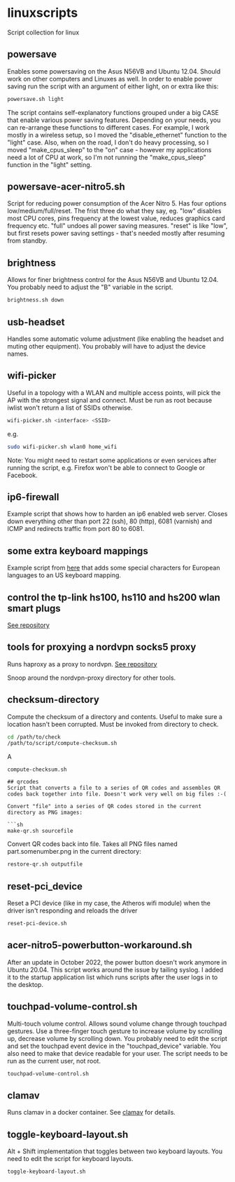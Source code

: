 linuxscripts
============

Script collection for linux


## powersave

Enables some powersaving on the Asus N56VB and Ubuntu 12.04. Should work on other computers and Linuxes as well. In order to enable power saving run the script with an argument of either light, on or extra like this:

```sh
powersave.sh light
```

The script contains self-explanatory functions grouped under a big CASE that enable various power saving features. Depending on your needs, you can re-arrange these functions to different cases. For example, I work mostly in a wireless setup, so I moved the "disable_ethernet" function to the "light" case. Also, when on the road, I don't do heavy processing, so I moved "make_cpus_sleep" to the "on" case - however my applications need a lot of CPU at work, so I'm not running the "make_cpus_sleep" function in the "light" setting. 

## powersave-acer-nitro5.sh

Script for reducing power consumption of the Acer Nitro 5. Has four options low/medium/full/reset. The frist three do what they say, eg. "low" disables most CPU cores, pins frequency at the lowest value, reduces graphics card frequency etc. "full" undoes all power saving measures. "reset" is like "low", but first resets power saving settings - that's needed mostly after resuming from standby.

## brightness

Allows for finer brightness control for the Asus N56VB and Ubuntu 12.04. You probably need to adjust the "B" variable in the script.

```sh
brightness.sh down
```

## usb-headset

Handles some automatic volume adjustment (like enabling the headset and muting other equipment). You probably will have to adjust the device names.

## wifi-picker

Useful in a topology with a WLAN and multiple access points, will pick the AP with the strongest signal and connect. Must be run as root because iwlist
won't return a list of SSIDs otherwise.

```sh
wifi-picker.sh <interface> <SSID>
```

e.g.

```sh
sudo wifi-picker.sh wlan0 home_wifi
```

Note: You might need to restart some applications or even services after running the script, e.g. Firefox won't be able to connect to Google or Facebook.

## ip6-firewall

Example script that shows how to harden an ip6 enabled web server. Closes down everything other than port 22 (ssh), 80 (http), 6081 (varnish) and ICMP and redirects traffic from port 80 to 6081.

## some extra keyboard mappings

Example script from [here](http://larsmichelsen.com/open-source/german-umlauts-on-us-keyboard-in-x-ubuntu-10-04/) that adds some special characters
for European languages to an US keyboard mapping. 

## control the tp-link hs100, hs110 and hs200 wlan smart plugs
[See repository](https://github.com/ggeorgovassilis/linuxscripts/tree/master/tp-link-hs100-smartplug)

## tools for proxying a nordvpn socks5 proxy

Runs haproxy as a proxy to nordvpn. [See repository](https://github.com/ggeorgovassilis/linuxscripts/blob/master/nordvpn-proxy/README.md)

Snoop around the nordvpn-proxy directory for other tools.

## checksum-directory
Compute the checksum of a directory and contents. Useful to make sure a location hasn't been corrupted. Must be invoked from directory to check.
```sh
cd /path/to/check
/path/to/script/compute-checksum.sh
```
A
```
compute-checksum.sh

## qrcodes
Script that converts a file to a series of QR codes and assembles QR codes back together into file. Doesn't work very well on big files :-(

Convert "file" into a series of QR codes stored in the current directory as PNG images:

```sh
make-qr.sh sourcefile
```

Convert QR codes back into file. Takes all PNG files named part.somenumber.png in the current directory:
```sh
restore-qr.sh outputfile
```

## reset-pci_device
Reset a PCI device (like in my case, the Atheros wifi module) when the driver isn't responding and reloads the driver
```sh
reset-pci-device.sh
```

## acer-nitro5-powerbutton-workaround.sh
After an update in October 2022, the power button doesn't work anymore in Ubuntu 20.04. This script works around the issue by tailing syslog.
I added it to the startup application list which runs scripts after the user logs in to the desktop.

## touchpad-volume-control.sh
Multi-touch volume control. Allows sound volume change through touchpad gestures. Use a three-finger touch gesture to increase volume by scrolling up, decrease volume by scrolling down. You probably need to edit the script and set the touchpad event device in the "touchpad_device" variable. You also need to make that device readable for your user. The script needs to be run as the current user, not root. 

```sh
touchpad-volume-control.sh
```

## clamav
Runs clamav in a docker container. See [clamav](https://github.com/ggeorgovassilis/linuxscripts/tree/master/clamav) for details.

## toggle-keyboard-layout.sh

Alt + Shift implementation that toggles between two keyboard layouts. You need to edit the script for keyboard layouts.

```sh
toggle-keyboard-layout.sh
```

